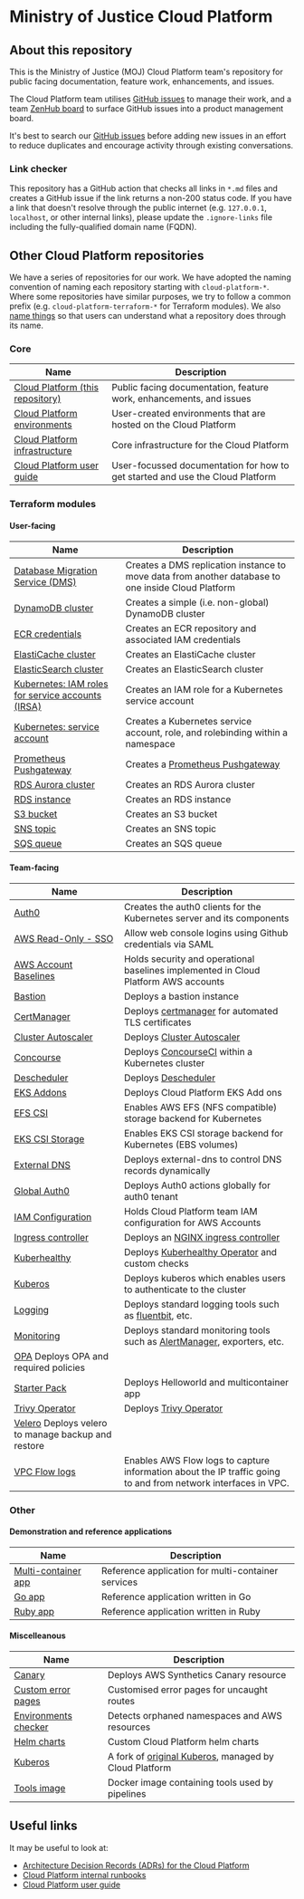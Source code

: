 # Ministry of Justice Cloud Platform

## About this repository

This is the Ministry of Justice (MOJ) Cloud Platform team's repository for public facing documentation, feature work, enhancements, and issues.

The Cloud Platform team utilises [GitHub issues](https://github.com/ministryofjustice/cloud-platform/issues) to manage their work, and a team [ZenHub board](https://app.zenhub.com/workspaces/cloud-platform-team-5ccb0b8a81f66118c983c189/board) to surface GitHub issues into a product management board.

It's best to search our [GitHub issues](https://github.com/ministryofjustice/cloud-platform/issues) before adding new issues in an effort to reduce duplicates and encourage activity through existing conversations.

### Link checker

This repository has a GitHub action that checks all links in `*.md` files and creates a GitHub issue if the link returns a non-200 status code. If you have a link that doesn't resolve through the public internet (e.g. `127.0.0.1`, `localhost`, or other internal links), please update the `.ignore-links` file including the fully-qualified domain name (FQDN).

## Other Cloud Platform repositories

We have a series of repositories for our work. We have adopted the naming convention of naming each repository starting with `cloud-platform-*`. Where some repositories have similar purposes, we try to follow a common prefix (e.g. `cloud-platform-terraform-*` for Terraform modules). We also [name things](https://technical-guidance.service.justice.gov.uk/documentation/standards/naming-things.html#naming-things) so that users can understand what a repository does through its name.

### Core

| Name                                                                                                | Description                                                                   |
| --------------------------------------------------------------------------------------------------- | ----------------------------------------------------------------------------- |
| [Cloud Platform (this repository)](https://github.com/ministryofjustice/cloud-platform)             | Public facing documentation, feature work, enhancements, and issues           |
| [Cloud Platform environments](https://github.com/ministryofjustice/cloud-platform-environments)     | User-created environments that are hosted on the Cloud Platform               |
| [Cloud Platform infrastructure](https://github.com/ministryofjustice/cloud-platform-infrastructure) | Core infrastructure for the Cloud Platform                                    |
| [Cloud Platform user guide](https://github.com/ministryofjustice/cloud-platform-user-guide)         | User-focussed documentation for how to get started and use the Cloud Platform |

### Terraform modules

#### User-facing

| Name                                                                                                                    | Description                                                                                                                          |
| ----------------------------------------------------------------------------------------------------------------------- | ------------------------------------------------------------------------------------------------------------------------------------ |
| [Database Migration Service (DMS)](https://github.com/ministryofjustice/cloud-platform-terraform-dms)                   | Creates a DMS replication instance to move data from another database to one inside Cloud Platform                                   |
| [DynamoDB cluster](https://github.com/ministryofjustice/cloud-platform-terraform-dynamodb-cluster)                      | Creates a simple (i.e. non-global) DynamoDB cluster                                                                                  |
| [ECR credentials](https://github.com/ministryofjustice/cloud-platform-terraform-ecr-credentials)                        | Creates an ECR repository and associated IAM credentials                                                                             |
| [ElastiCache cluster](https://github.com/ministryofjustice/cloud-platform-terraform-elasticache-cluster)                | Creates an ElastiCache cluster                                                                                                       |
| [ElasticSearch cluster](https://github.com/ministryofjustice/cloud-platform-terraform-elasticsearch)                    | Creates an ElasticSearch cluster                                                                                                     |
| [Kubernetes: IAM roles for service accounts (IRSA)](https://github.com/ministryofjustice/cloud-platform-terraform-irsa) | Creates an IAM role for a Kubernetes service account                                                                                 |
| [Kubernetes: service account](https://github.com/ministryofjustice/cloud-platform-terraform-serviceaccount)             | Creates a Kubernetes service account, role, and rolebinding within a namespace                                                       |
| [Prometheus Pushgateway](https://github.com/ministryofjustice/cloud-platform-terraform-pushgateway)                     | Creates a [Prometheus Pushgateway](https://prometheus.io/docs/instrumenting/pushing/)                                                |
| [RDS Aurora cluster](https://github.com/ministryofjustice/cloud-platform-terraform-rds-aurora)                          | Creates an RDS Aurora cluster                                                                                                        |
| [RDS instance](https://github.com/ministryofjustice/cloud-platform-terraform-rds-instance)                              | Creates an RDS instance                                                                                                              |
| [S3 bucket](https://github.com/ministryofjustice/cloud-platform-terraform-s3-bucket)                                    | Creates an S3 bucket                                                                                                                 |
| [SNS topic](https://github.com/ministryofjustice/cloud-platform-terraform-sns-topic)                                    | Creates an SNS topic                                                                                                                 |
| [SQS queue](https://github.com/ministryofjustice/cloud-platform-terraform-sqs)                                          | Creates an SQS queue                                                                                                                 |

#### Team-facing

| Name                                                                                                                       | Description                                                                                                                         |
| -------------------------------------------------------------------------------------------------------------------------- | ----------------------------------------------------------------------------------------------------------------------------------- |
| [Auth0](https://github.com/ministryofjustice/cloud-platform-terraform-auth0)                                               | Creates the auth0 clients for the Kubernetes server and its components                                                              |
| [AWS Read-Only - SSO](https://github.com/ministryofjustice/cloud-platform-terraform-aws-sso)                               | Allow web console logins using Github credentials via SAML                                                                          |
| [AWS Account Baselines](https://github.com/ministryofjustice/cloud-platform-terraform-awsaccounts-baselines)               | Holds security and operational baselines implemented in Cloud Platform AWS accounts                                                 |
| [Bastion](https://github.com/ministryofjustice/cloud-platform-terraform-bastion)                                           | Deploys a bastion instance                                                                                                          |
| [CertManager](https://github.com/ministryofjustice/cloud-platform-terraform-certmanager)                                   | Deploys [certmanager](https://cert-manager.io/docs/installation/) for automated TLS certificates                                    |
| [Cluster Autoscaler](https://github.com/ministryofjustice/cloud-platform-terraform-cluster-autoscaler)                     | Deploys [Cluster Autoscaler](https://github.com/kubernetes/autoscaler/tree/master/cluster-autoscaler)                               |
| [Concourse](https://github.com/ministryofjustice/cloud-platform-terraform-concourse)                                       | Deploys [ConcourseCI](https://concourse-ci.org/) within a Kubernetes cluster                                                        |
| [Descheduler](https://github.com/ministryofjustice/cloud-platform-terraform-descheduler)                                   | Deploys [Descheduler](https://github.com/kubernetes-sigs/descheduler#descheduler-for-kubernetes)                                    |
| [EKS Addons](https://github.com/ministryofjustice/cloud-platform-terraform-eks-add-ons)                                    | Deploys Cloud Platform EKS Add ons                                                                                                  |
| [EFS CSI](https://github.com/ministryofjustice/cloud-platform-terraform-efs-csi)                                           | Enables AWS EFS (NFS compatible) storage backend for Kubernetes                                                                     |
| [EKS CSI Storage](https://github.com/ministryofjustice/cloud-platform-terraform-eks-csi)                                   | Enables EKS CSI storage backend for Kubernetes (EBS volumes)                                                                        |
| [External DNS](https://github.com/ministryofjustice/cloud-platform-terraform-external-dns)                                 | Deploys external-dns to control DNS records dynamically                                                                             |
| [Global Auth0](https://github.com/ministryofjustice/cloud-platform-terraform-global-resources-auth0)                       | Deploys Auth0 actions globally for auth0 tenant                                                                                     |
| [IAM Configuration](https://github.com/ministryofjustice/cloud-platform-terraform-awsaccounts-iam)                         | Holds Cloud Platform team IAM configuration for AWS Accounts                                                                        |
| [Ingress controller](https://github.com/ministryofjustice/cloud-platform-terraform-ingress-controller)                     | Deploys an [NGINX ingress controller](https://github.com/kubernetes/ingress-nginx)                                                  |
| [Kuberhealthy](https://github.com/ministryofjustice/cloud-platform-terraform-kuberhealthy)                                 | Deploys [Kuberhealthy Operator](https://github.com/kuberhealthy/kuberhealthy) and custom checks                                     |
| [Kuberos](https://github.com/ministryofjustice/cloud-platform-terraform-kuberos)                                           | Deploys kuberos which enables users to authenticate to the cluster                                                                  |
| [Logging](https://github.com/ministryofjustice/cloud-platform-terraform-logging)                                           | Deploys standard logging tools such as [fluentbit](https://fluentbit.io/), etc.                                                     |
| [Monitoring](https://github.com/ministryofjustice/cloud-platform-terraform-monitoring)                                     | Deploys standard monitoring tools such as [AlertManager](https://prometheus.io/docs/alerting/latest/alertmanager/), exporters, etc. |
| [OPA](https://github.com/ministryofjustice/cloud-platform-terraform-opa) Deploys OPA and required policies                 |
| [Starter Pack](https://github.com/ministryofjustice/cloud-platform-terraform-starter-pack)                                 | Deploys Helloworld and multicontainer app                                                                                           |
| [Trivy Operator](https://github.com/ministryofjustice/cloud-platform-terraform-trivy-operator)                             | Deploys [Trivy Operator](https://aquasecurity.github.io/trivy-operator/v0.1.5/operator/installation/helm/)                          |
| [Velero](https://github.com/ministryofjustice/cloud-platform-terraform-velero) Deploys velero to manage backup and restore |
| [VPC Flow logs](https://github.com/ministryofjustice/cloud-platform-terraform-flow-logs)                                   | Enables AWS Flow logs to capture information about the IP traffic going to and from network interfaces in VPC.                      |

### Other

#### Demonstration and reference applications

| Name                                                                                                | Description                                        |
| --------------------------------------------------------------------------------------------------- | -------------------------------------------------- |
| [Multi-container app](https://github.com/ministryofjustice/cloud-platform-multi-container-demo-app) | Reference application for multi-container services |
| [Go app](https://github.com/ministryofjustice/cloud-platform-reference-app)                         | Reference application written in Go                |
| [Ruby app](https://github.com/ministryofjustice/cloud-platform-helloworld-ruby-app)                 | Reference application written in Ruby              |

#### Miscelleanous

| Name                                                                                             | Description                                                                              |
| ------------------------------------------------------------------------------------------------ | ---------------------------------------------------------------------------------------- |
| [Canary](https://github.com/ministryofjustice/cloud-platform-terraform-canary)                   | Deploys AWS Synthetics Canary resource                                                   |
| [Custom error pages](https://github.com/ministryofjustice/cloud-platform-custom-error-pages)     | Customised error pages for uncaught routes                                               |
| [Environments checker](https://github.com/ministryofjustice/cloud-platform-environments-checker) | Detects orphaned namespaces and AWS resources                                            |
| [Helm charts](https://github.com/ministryofjustice/cloud-platform-helm-charts)                   | Custom Cloud Platform helm charts                                                        |
| [Kuberos](https://github.com/ministryofjustice/cloud-platform-kuberos)                           | A fork of [original Kuberos](https://github.com/negz/kuberos), managed by Cloud Platform |
| [Tools image](https://github.com/ministryofjustice/cloud-platform-tools-image)                   | Docker image containing tools used by pipelines                                          |

## Useful links

It may be useful to look at:

- [Architecture Decision Records (ADRs) for the Cloud Platform](architecture-decision-record)
- [Cloud Platform internal runbooks](https://runbooks.cloud-platform.service.justice.gov.uk)
- [Cloud Platform user guide](https://user-guide.cloud-platform.service.justice.gov.uk)
